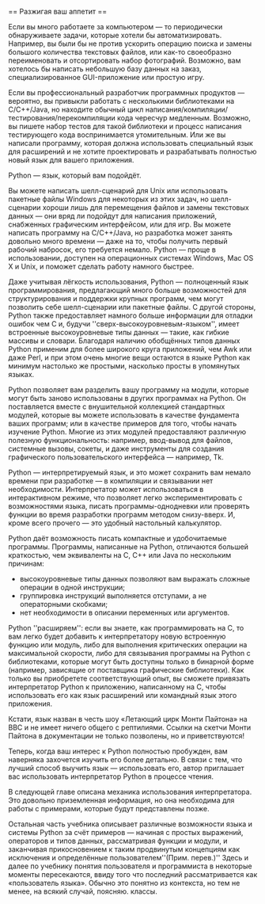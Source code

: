 
== Разжигая ваш аппетит ==

Если вы много работаете за компьютером — то периодически обнаруживаете задачи, которые хотели бы автоматизировать. Например, вы были бы не против ускорить операцию поиска и замены большого количества текстовых файлов, или как-то своеобразно переименовать и отсортировать набор фотографий. Возможно, вам хотелось бы написать небольшую базу данных на заказ, специализированное GUI-приложение или простую игру.

Если вы профессиональный разработчик программных продуктов — вероятно, вы привыкли работать с несколькими библиотеками на C/C++/Java, но находите обычный цикл написания/компиляции/тестирования/перекомпиляции кода чересчур медленным. Возможно, вы пишете набор тестов для такой библиотеки и процесс написания тестирующего кода воспринимается утомительным. Или же вы написали программу, которая должна использовать специальный язык для расширений и не хотите проектировать и разрабатывать полностью новый язык для вашего приложения.

Python — язык, который вам подойдёт.

Вы можете написать шелл-сценарий для Unix или использовать пакетные файлы Windows для некоторых из этих задач, но шелл-сценарии хороши лишь для перемещения файлов и замены текстовых данных — они вряд ли подойдут для написания приложений, снабженных графическим интерфейсом, или для игр. Вы можете написать программу на C/C++/Java, но разработка может занять довольно много времени — даже на то, чтобы получить первый рабочий набросок, его требуется немало. Python — проще в использовании, доступен на операционных системах Windows, Mac OS X и Unix, и поможет сделать работу намного быстрее.

Даже учитывая лёгкость использования, Python — полноценный язык программирования, предлагающий много больше возможностей для структурирования и поддержки крупных программ, чем могут позволить себе шелл-сценарии или пакетные файлы. С другой стороны, Python также предоставляет намного больше информации для отладки ошибок чем C и, будучи ''сверх-высокоуровневым-языком'', имеет встроенные высокоуровневые типы данных — такие, как гибкие массивы и словари. Благодаря наличию обобщённых типов данных Python применим для более широкого круга приложений, чем Awk или даже Perl, и при этом очень многие вещи остаются в языке Python как минимум настолько же простыми, насколько просты в упомянутых языках.

Python позволяет вам разделить вашу программу на модули, которые могут быть заново использованы в других программах на Python. Он поставляется вместе с внушительной коллекцией стандартных модулей, которые вы можете использовать в качестве фундамента ваших программ; или в качестве примеров для того, чтобы начать изучение Python. Многие из этих модулей предоставляют различную полезную функциональность: например, ввод-вывод для файлов, системные вызовы, сокеты, и даже инструменты для создания графического пользовательского интерфейса&nbsp;— например, Tk.

Python — интерпретируемый язык, и это может сохранить вам немало времени при разработке — в компиляции и связывании нет необходимости. Интерпретатор может использоваться в интерактивном режиме, что позволяет легко экспериментировать с возможностями языка, писать программы-однодневки или проверять функции во время разработки программ методом снизу-вверх. И, кроме всего прочего — это удобный настольный калькулятор.

Python даёт возможность писать компактные и удобочитаемые программы. Программы, написанные на Python, отличаются большей краткостью, чем эквиваленты на C, C++ или Java по нескольким причинам:

* высокоуровневые типы данных позволяют вам выражать сложные операции в одной инструкции;
* группировка инструкций выполняется отступами, а не операторными скобками;
* нет необходимости в описании переменных или аргументов.

Python ''расширяем'': если вы знаете, как программировать на C, то вам легко будет добавить к интерпретатору новую встроенную функцию или модуль, либо для выполнения критических операции на максимальной скорости, либо для связывания программы на Python с библиотеками, которые могут быть доступны только в бинарной форме (например, зависящие от поставщика графические библиотеки). Как только вы приобретете соответствующий опыт, вы сможете привязать интерпретатор Python к приложению, написанному на C, чтобы использовать его как язык расширений или командный язык этого приложения.

Кстати, язык назван в честь шоу «Летающий цирк Монти Пайтона» на BBC и не имеет ничего общего с рептилиями. Ссылки на скетчи Монти Пайтона в документации не только позволены, но и приветствуются!

Теперь, когда ваш интерес к Python полностью пробужден, вам наверняка захочется изучить его более детально. В связи с тем, что лучший способ выучить язык — использовать его, автор приглашает вас использовать интерпретатор Python в процессе чтения.

В следующей главе описана механика использования интерпретатора. Это довольно приземленная информация, но она необходима для работы с примерами, которые будут представлены позже.

Остальная часть учебника описывает различные возможности языка и системы Python за счёт примеров — начиная с простых выражений, операторов и типов данных, рассматривая функции и модули, и заканчивая прикосновением к таким продвинутым концепциям как исключения и определённые пользователем<ref>''(Прим. перев.)'' Здесь и далее по учебнику понятия пользователя и программиста в некоторые моменты пересекаются, ввиду того что последний рассматривается как «пользователь языка». Обычно это понятно из контекста, но тем не менее, на всякий случай, поясняю.</ref> классы.

